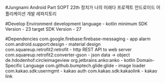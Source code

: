 #Jungnami Android Part
SOPT 22th 정치가 나의 미래다 프로젝트 안드로이드 어플리케이션 개발 레파지토리

#Develop Environment
development language - kotlin
minimum SDK Version - 23
target SDK Version - 27

#Dependencies
com.google.firebase:firebase-messaging - app alarm
com.android.support:design - material design
com.squareup.retrofit2:retrofit - http REST API to web server
com.squareup.retrofit2:converter-gson - json data -> object
de.hdodenhof:circleimageview
org.jetbrains.anko:anko - kotlin Domain-Specific Language
com.github.bumptech.glide:glide - image loader
com.kakao.sdk:usermgmt - kakao auth
com.kakao.sdk:kakaolink - kakao link
